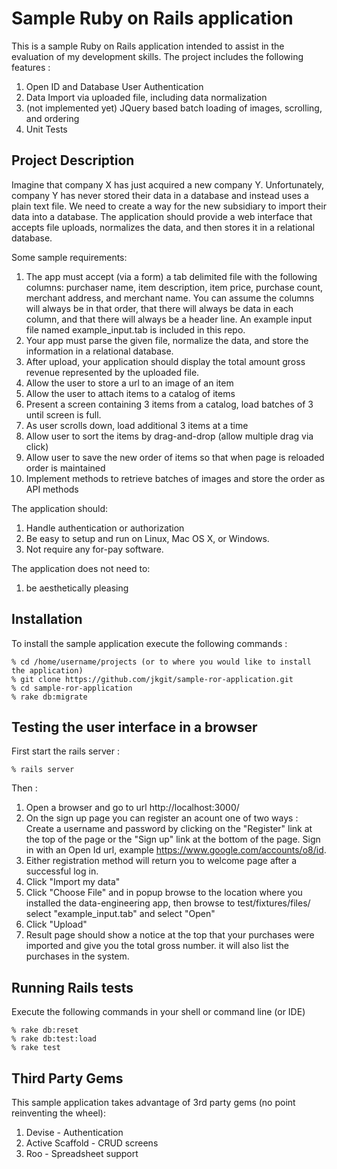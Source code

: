 # Sample Ruby on Rails application
This is a sample Ruby on Rails application intended to assist in the evaluation of my development skills.  The project includes the following features :

1. Open ID and Database User Authentication
1. Data Import via uploaded file, including data normalization
1. (not implemented yet) JQuery based batch loading of images, scrolling, and ordering
1. Unit Tests 

## Project Description
Imagine that company X has just acquired a new company Y.  Unfortunately, company Y has never stored their data in a database and instead uses a plain text file.  We need to create a way for the new subsidiary to import their data into a database.  The application should provide a web interface that accepts file uploads, normalizes the data, and then stores it in a relational database.

Some sample requirements:

1. The app must accept (via a form) a tab delimited file with the following columns: purchaser name, item description, item price, purchase count, merchant address, and merchant name.  You can assume the columns will always be in that order, that there will always be data in each column, and that there will always be a header line.  An example input file named example_input.tab is included in this repo.
1. Your app must parse the given file, normalize the data, and store the information in a relational database.
1. After upload, your application should display the total amount gross revenue represented by the uploaded file.
1. Allow the user to store a url to an image of an item
1. Allow the user to attach items to a catalog of items
1. Present a screen containing 3 items from a catalog, load batches of 3 until screen is full.
1. As user scrolls down, load additional 3 items at a time
1. Allow user to sort the items by drag-and-drop (allow multiple drag via click)
1. Allow user to save the new order of items so that when page is reloaded order is maintained
1. Implement methods to retrieve batches of images and store the order as API methods

The application should:

1. Handle authentication or authorization
1. Be easy to setup and run on Linux, Mac OS X, or Windows.
1. Not require any for-pay software.

The application does not need to:

1. be aesthetically pleasing


## Installation

To install the sample application execute the following commands :

    % cd /home/username/projects (or to where you would like to install the application)
    % git clone https://github.com/jkgit/sample-ror-application.git
    % cd sample-ror-application
    % rake db:migrate

## Testing the user interface in a browser

First start the rails server :

    % rails server

Then :

1. Open a browser and go to url http://localhost:3000/
1. On the sign up page you can register an acount one of two ways :
	Create a username and password by clicking on the "Register" link at the top of the page or the "Sign up" link at the bottom of the page.
	Sign in with an Open Id url, example https://www.google.com/accounts/o8/id.
1. Either registration method will return you to welcome page after a successful log in.
1. Click "Import my data"
1. Click "Choose File" and in popup browse to the location where you installed the data-engineering app, then browse to test/fixtures/files/ select "example_input.tab" and select "Open"
1. Click "Upload"
1. Result page should show a notice at the top that your purchases were imported and give you the total gross number.  it will also list the purchases in the system.

## Running Rails tests

Execute the following commands in your shell or command line (or IDE)

    % rake db:reset
    % rake db:test:load
    % rake test

## Third Party Gems

This sample application takes advantage of 3rd party gems (no point reinventing the wheel):

1. Devise - Authentication
1. Active Scaffold - CRUD screens
1. Roo - Spreadsheet support
